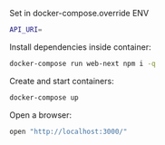 Set in docker-compose.override ENV
```bash
API_URI=
```

Install dependencies inside container:
```bash
docker-compose run web-next npm i -q
````

Create and start containers:
```bash
docker-compose up
```

Open a browser:
```bash
open "http://localhost:3000/"
```
